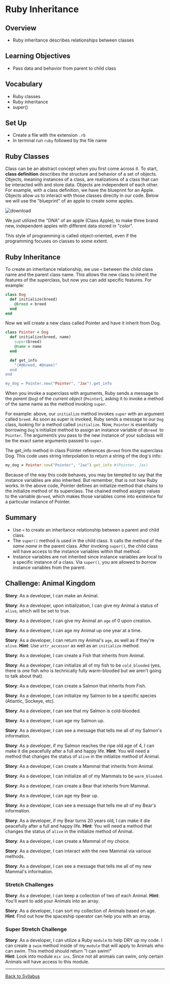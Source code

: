 # Ruby Inheritance

## Overview
- Ruby inheritance describes relationships between classes

## Learning Objectives
- Pass data and behavior from parent to child class

## Vocabulary
- Ruby classes
- Ruby inheritance
- super()

## Set Up
- Create a file with the extension `.rb`
- In terminal run `ruby` followed by the file name

## Ruby Classes
Class can be an abstract concept when you first come across it. To start, **class definition** describes the structure and behavior of a set of objects. Objects, meaning instances of a class, are realizations of a class that can be interacted with and store data. Objects are independent of each other. For example, with a class definition, we have the blueprint for an Apple. Objects allow us to interact with those classes directly in our code. Below we will use the "blueprint" of an apple to create some apples.

<img src="https://i.ibb.co/TRdWxFp/download.jpg" alt="download" border="0">

We just utilized the "DNA" of an apple (Class Apple), to make three brand new, independent apples with different data stored in "color".

This style of programming is called object-oriented, even if the programming focuses on classes to some extent.

## Ruby Inheritance
To create an inheritance relationship, we use `<` between the child class name and the parent class name. This allows the new class to inherit the features of the superclass, but now you can add specific features. For example:

```ruby
class Dog  
  def initialize(breed)  
    @breed = breed  
  end  
end
```
Now we will create a new class called Pointer and have it inherit from Dog.

```ruby
class Pointer < Dog  
  def initialize(breed, name)  
    super(breed)  
    @name = name  
  end  

  def get_info  
    "(#@breed, #@name)"  
  end  
end

my_dog = Pointer.new("Pointer", "Jax").get_info
```

When you invoke a superclass with arguments, Ruby sends a message to the *parent* (`Dog`) of the *current object* (`Pointer`), asking it to invoke a method of the same name as the method invoking `super`.

For example: above, our `initialize` method invokes `super` with an argument called `breed`. As soon as super is invoked, Ruby sends a message to our `Dog` class, looking for a method called `initialize`. Now, `Pointer` is essentially borrowing `Dog`'s initialize method to assign an instance variable of `@breed `to `Pointer`. The argument/s you pass to the new instance of your subclass will be the exact same arguments passed to `super`.

The get_info method in class Pointer references `@breed` from the superclass Dog. This code uses string interpolation to return a string of the dog's info:

```ruby
my_dog = Pointer.new("Pointer", "Jax").get_info #(Pointer, Jax)
```

Because of the way this code behaves, you may be tempted to say that the instance variables are also inherited. But remember, that is not how Ruby works. In the above code, Pointer defines an initialize method that chains to the initialize method of its superclass. The chained method assigns values to the variable `@breed`, which makes those variables come into existence for a particular instance of Pointer.

## Summary
- Use `<` to create an inheritance relationship between a parent and child class.
- The `super()` method is used in the child class. It calls the method of the _same name_ in the parent class. After invoking `super()`, the child class will have access to the instance variables within that method.
- Instance variables are not inherited since instance variables are local to a specific instance of a class. Via `super()`, you are allowed to _borrow_ instance variables from the parent.


## Challenge: Animal Kingdom
**Story**: As a developer, I can make an Animal.

**Story**: As a developer, upon initialization, I can give my Animal a status of `alive`, which will be set to true.

**Story**: As a developer, I can give my Animal an `age` of 0 upon creation.

**Story**: As a developer, I can age my Animal up one year at a time.

**Story**: As a developer, I can return my Animal's `age`, as well as if they're `alive`.
**Hint**: Use `attr_accessor` as well as an `initialize` method.

**Story**: As a developer, I can create a Fish that inherits from Animal.

**Story**: As a developer, I can initialize all of my fish to be `cold_blooded` (yes, there is _one_ fish who is technically fully warm-blooded but we aren't going to talk about that).

**Story**: As a developer, I can create a Salmon that inherits from Fish.

**Story**: As a developer, I can initialize my Salmon to be a specific species (Atlantic, Sockeye, etc).

**Story**: As a developer, I can see that my Salmon is cold-blooded.

**Story**: As a developer, I can age my Salmon up.

**Story**: As a developer, I can see a message that tells me all of my Salmon's information.

**Story**: As a developer, if my Salmon reaches the ripe old age of 4, I can make it die peacefully after a full and happy life.
**Hint**: You will need a method that changes the status of `alive` in the initialize method of Animal.

**Story**: As a developer, I can create a Mammal that inherits from Animal.

**Story**: As a developer, I can initialize all of my Mammals to be `warm_blooded`.

**Story**: As a developer, I can create a Bear that inherits from Mammal.

**Story**: As a developer, I can age my Bear up.

**Story**: As a developer, I can see a message that tells me all of my Bear's information.

**Story**: As a developer, if my Bear turns 20 years old, I can make it die peacefully after a full and happy life.
**Hint**: You will need a method that changes the status of `alive` in the initialize method of Animal.

**Story**: As a developer, I can create a Mammal of my choice.

**Story**: As a developer, I can interact with the new Mammal via various methods.

**Story**: As a developer, I can see a message that tells me all of my new Mammal's information.

### Stretch Challenges

**Story**: As a developer, I can keep a collection of two of each Animal.
**Hint**:	You'll want to add your Animals into an array.

**Story**: As a developer, I can sort my collection of Animals based on age.
**Hint**: Find out how the spaceship operator can help you with an array.


### Super Stretch Challenge

**Story**: As a developer, I can utilize a Ruby `module` to help DRY up my code. I can create a `swim` method inside of my `module` that will apply to Animals who can _swim_. This method should return "I can swim!"  
**Hint**: Look into module `mix ins`. Since not all animals can swim, only certain Animals will have access to this module.

---
[Back to Syllabus](../README.md#unit-four-ruby)
